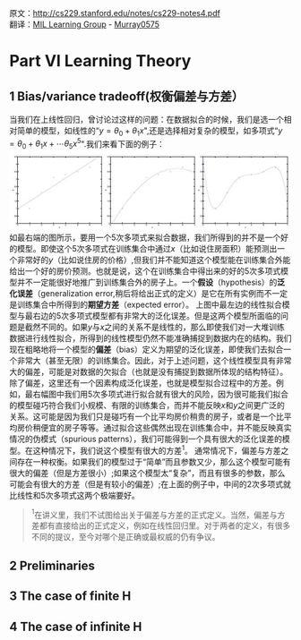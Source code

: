 原文：http://cs229.stanford.edu/notes/cs229-notes4.pdf  
翻译：[MIL Learning Group](https://github.com/milLearningGroup/Stanford-CS229-CN) - [Murray0575](https://github.com/Murray0575)  



# Part VI Learning Theory

## 1 Bias/variance tradeoff(权衡偏差与方差）
当我们在上线性回归，曾讨论过这样的问题：在数据拟合的时候，我们是选一个相对简单的模型，如线性的“$y=\theta_0+\theta_1x$",还是选择相对复杂的模型，如多项式“$y=\theta_0+\theta_1x+\cdots\theta_5x^5$".我们来看下面的例子：
![](./image/notes4-bias.jpg)
如最右端的图所示，要用一个5次多项式来拟合数据，我们所得到的并不是一个好的模型。即使这个5次多项式在训练集合中通过$x$（比如说住房面积）能预测出一个非常好的$y$（比如说住房的价格）,但我们并不能知道这个模型能在训练集合外能给出一个好的房价预测。也就是说，这个在训练集合中得出来的好的5次多项式模型并不一定能很好地推广到训练集合外的房子上。一个**假设**（hypothesis）的**泛化误差**（generalization error,稍后将给出正式的定义）是它在所有实例而不一定是训练集合中所得到的**期望方差**（expected error）。
上图中最左边的线性拟合模型与最右边的5次多项式模型都有非常大的泛化误差。但是这两个模型所面临的问题是截然不同的。如果$y$与$x$之间的关系不是线性的，那么即使我们对一大堆训练数据进行线性拟合，所得到的线性模型仍然不能准确捕捉到数据内在的结构。我们现在粗略地将一个模型的**偏差**（bias）定义为期望的泛化误差，即使我们去拟合一个非常大（甚至无限）的训练集合。因此，对于上述问题，这个线性模型具有非常大的偏差，可能是对数据的欠拟合（也就是没有捕捉到数据所体现的结构特征）。
除了偏差，这里还有一个因素构成泛化误差，也就是模型拟合过程中的方差。例如，最右幅图中我们用5次多项式进行拟合就有很大的风险，因为很可能我们拟合的模型碰巧符合我们小规模、有限的训练集合，而并不能反映$x$和$y$之间更广泛的关系。这可能是因为我们只是碰巧有一个比平均房价稍贵的房子，或者是一个比平均房价稍便宜的房子等等。通过拟合这些偶然出现在训练集合中，并不能反映真实情况的伪模式（spurious patterns），我们可能得到一个具有很大的泛化误差的模型。在这种情况下，我们说这个模型有很大的方差$^1$。
通常情况下，偏差与方差之间存在一种权衡。如果我们的模型过于“简单”而且参数又少，那么这个模型可能有很大的偏差（但是方差很小）;如果这个模型太“复杂”，而且有很多的参数，那么可能会有很大的方差（但是有较小的偏差）;在上面的例子中，中间的2次多项式就比线性和5次多项式这两个极端要好。
>$^1$在讲义里，我们不试图给出关于偏差与方差的正式定义。当然，偏差与方差都有直接给出的正式定义，例如在线性回归里。对于两者的定义，有很多不同的提议，至今对哪个是正确或最权威的仍有争议。


## 2 Preliminaries

## 3 The case of finite H

## 4 The case of infinite H